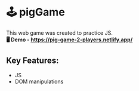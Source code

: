 # 🕹 pigGame

This web game was created to practice JS. <br>
__🖥 Demo - https://pig-game-2-players.netlify.app/__

## Key Features:
- JS
- DOM manipulations

